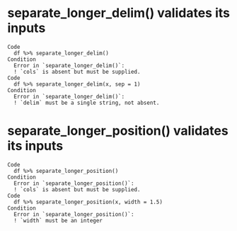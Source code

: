 # separate_longer_delim() validates its inputs

    Code
      df %>% separate_longer_delim()
    Condition
      Error in `separate_longer_delim()`:
      ! `cols` is absent but must be supplied.
    Code
      df %>% separate_longer_delim(x, sep = 1)
    Condition
      Error in `separate_longer_delim()`:
      ! `delim` must be a single string, not absent.

# separate_longer_position() validates its inputs

    Code
      df %>% separate_longer_position()
    Condition
      Error in `separate_longer_position()`:
      ! `cols` is absent but must be supplied.
    Code
      df %>% separate_longer_position(x, width = 1.5)
    Condition
      Error in `separate_longer_position()`:
      ! `width` must be an integer

